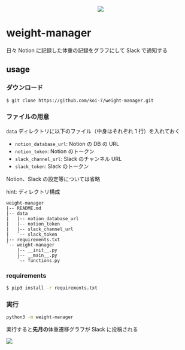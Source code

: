 <p align="center">
  <img src="https://github.com/koi-7/weight-manager/assets/61448492/1551425f-bd35-4490-b020-cedbd36ae586">
</p>

# weight-manager

日々 Notion に記録した体重の記録をグラフにして Slack で通知する

## usage

### ダウンロード

``` bash
$ git clone https://github.com/koi-7/weight-manager.git
```

### ファイルの用意

`data` ディレクトリに以下のファイル（中身はそれぞれ 1 行）を入れておく

- `notion_database_url`: Notion の DB の URL
- `notion_token`: Notion のトークン
- `slack_channel_url`: Slack のチャンネル URL
- `slack_token`: Slack のトークン

Notion、Slack の設定等については省略

hint: ディレクトリ構成

```
weight-manager
|-- README.md
|-- data
|   |-- notion_database_url
|   |-- notion_token
|   |-- slack_channel_url
|   `-- slack_token
|-- requirements.txt
`-- weight-manager
    |-- __init__.py
    |-- __main__.py
    `-- functions.py
```

### requirements

``` bash
$ pip3 install -r requirements.txt
```

### 実行

``` bash
python3 -m weight-manager
```

実行すると**先月の**体重遷移グラフが Slack に投稿される

![](https://github.com/koi-7/weight-manager/assets/61448492/7c58300c-2aba-453e-b9a3-11bf88ff5bca)
